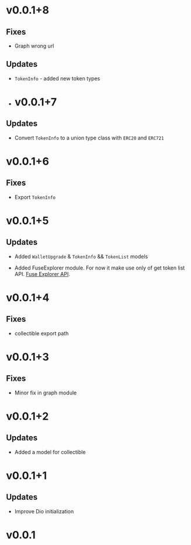# v0.0.1+8

## Fixes

- Graph wrong url

## Updates

- `TokenInfo` - added new token types

- # v0.0.1+7

## Updates

- Convert `TokenInfo` to a union type class with `ERC20` and `ERC721`

# v0.0.1+6

## Fixes

- Export `TokenInfo`
  
# v0.0.1+5

## Updates

- Added `WalletUpgrade` & `TokenInfo` && `TokenList` models

- Added FuseExplorer module. For now it make use only of get token list API. [Fuse Explorer API](https://explorer.fuse.io/api-docs).

# v0.0.1+4

## Fixes

- collectible export path

# v0.0.1+3

## Fixes

- Minor fix in graph module

# v0.0.1+2

## Updates

- Added a model for collectible

# v0.0.1+1

## Updates

- Improve Dio initialization

# v0.0.1
